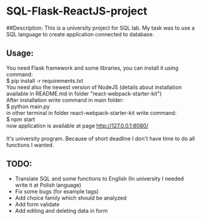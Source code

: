 # SQL-Flask-ReactJS-project

##Description:
This is a university project for SQL lab. My task was to use a SQL language to create application connected to database.


## Usage:
You need Flask framework and some libraries, you can install it using command: <br />
$ pip install -r requirements.txt <br />
You need also the newest version of NodeJS (details about installation available in README.md in folder "react-webpack-starter-kit") <br />
After installation write command in main folder:
<br />
$ python main.py
<br />
in other terminal in folder react-webpack-starter-kit write command: <br />
$ npm start <br />
now application is available at page http://127.0.0.1:8080/
<br />
<br />
It's university program. Because of short deadline I don't have time to do all functions I wanted. 
<br />

## TODO: <br />
* Translate SQL and some functions to English (In university I needed write it at Polish language) <br />
* Fix some bugs (for example tags) <br />
* Add choice family which should be analyzed <br />
* Add form validate <br />
* Add editing and deleting data in form <br />

